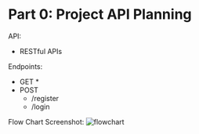 # Part 0: Project API Planning

API: 
* RESTful APIs

Endpoints:
* GET
    * 
* POST
    * /register
    * /login

Flow Chart Screenshot:
![flowchart](../images/flowchart.png)